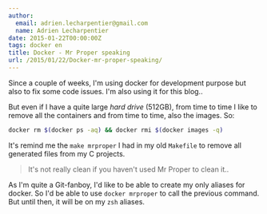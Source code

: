 ```yaml
---
author:
  email: adrien.lecharpentier@gmail.com
  name: Adrien Lecharpentier
date: 2015-01-22T00:00:00Z
tags: docker en
title: Docker - Mr Proper speaking
url: /2015/01/22/Docker-mr-proper-speaking/
---
```


Since a couple of weeks, I'm using docker for development purpose but also to fix some code issues. I'm also using it for this blog..

But even if I have a quite large _hard drive_ (512GB), from time to time I like to remove all the containers and from time to time, also the images. So:

```bash
docker rm $(docker ps -aq) && docker rmi $(docker images -q)
```

It's remind me the `make mrproper` I had in my old `Makefile` to remove all generated files from my C projects.

> It's not really clean if you haven't used Mr Proper to clean it..

As I'm quite a Git-fanboy, I'd like to be able to create my only aliases for docker. So I'd be able to use `docker mrproper` to call the previous command. But until then, it will be on my `zsh` aliases.

